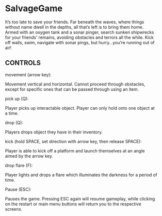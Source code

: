 # SalvageGame

It’s too late to save your friends. Far beneath the waves, where things without name dwell in the depths, all that’s
left is to bring them home. Armed with an oxygen tank and a sonar pinger, search sunken shipwrecks for your friends'
remains, avoiding obstacles and terrors all the while. Kick off walls, swim, navigate with sonar pings, but hurry…you’re
running out of air!

## CONTROLS

movement (arrow key):

Movement vertical and horizontal. Cannot proceed through obstacles, except for specific ones that can be passed through
using an item.

pick up (Q):

Player picks up interactable object. Player can only hold onto one object at a time.

drop (Q):

Players drops object they have in their inventory.

kick (hold SPACE, set direction with arrow key, then release SPACE):

Player is able to kick off a platform and launch themselves at an angle aimed by the arrow key.

drop flare (F):

Player lights and drops a flare which illuminates the darkness for a period of time.

Pause (ESC):

Pauses the game. Pressing ESC again will resume gameplay, while clicking on the restart or main menu buttons will return you to the respective screens.
